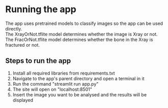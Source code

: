 <h1>Running the app</h1>
The app uses pretrained models to classify images so the app can be used directly.<br> 
The XrayOrNot.tflite model determines whether the image is Xray or not.<br>
The FracOrNot.tflite model determines whether the bone in the Xray is fractured or not.

<p></p>

## Steps to run the app ##
1. Install all required libraries from requirements.txt
2. Navigate to the app's parent directory and open a terminal in it 
3. Run the command "streamlit run app.py"
4. The site will open on "localhost:8501"
5. Insert the image you want to be analysed and the results will be displayed
